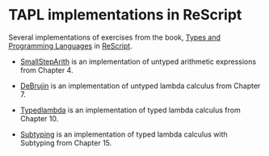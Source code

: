 # TAPL implementations in ReScript

Several implementations of exercises from the book, [Types and Programming Languages](https://www.cis.upenn.edu/~bcpierce/tapl) in [ReScript](https://rescript-lang.org).

- [SmallStepArith](https://github.com/dowdiness/tapl-rescript/blob/main/src/SmallStepArith.res) is an implementation of untyped arithmetic expressions from Chapter 4.

- [DeBrujin](https://github.com/dowdiness/tapl-rescript/blob/main/src/DeBrujin.res) is an implementation of untyped lambda calculus from Chapter 7.

- [Typedlambda](https://github.com/dowdiness/tapl-rescript/blob/main/src/Typedlambda.res) is an implementation of typed lambda calculus from Chapter 10.

- [Subtyping](https://github.com/dowdiness/tapl-rescript/blob/main/src/Subtyping.res) is an implementation of typed lambda calculus with Subtyping from Chapter 15.
